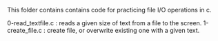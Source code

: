 This folder contains contains code for practicing file I/O operations in c.

0-read_textfile.c : reads a given size of text from a file to the screen.
1-create_file.c : create file, or overwrite existing one with a given text.
